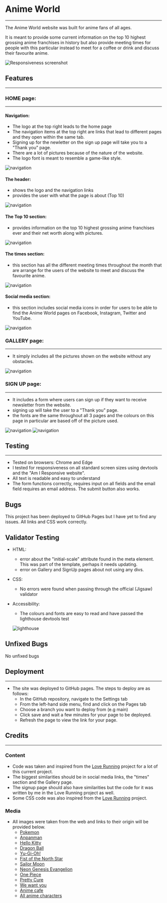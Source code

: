 # Anime World
---
The Anime World website was built for anime fans of all ages.

It is meant to provide some current information on the top 10 highest grossing anime franchises in history but also provide meeting times for people with this particular instead to meet for a coffee or drink and discuss their favourite anime.

![Responsiveness screenshot](assets/images/Am_I_responsive.png)

## Features
---
### HOME page:
---
#### Navigation:

- The logo at the top right leads to the home page
- The navigation items at the top right are links that lead to different pages and they open within the same tab.
- Signing up for the newletter on the sign up page will take you to a "Thank you" page.
- There are a lot of pictures because of the nature of the website.
- The logo font is meant to resemble a game-like style.

![navigation](/assets/images/navigation.png)

#### The header:

- shows the logo and the navigation links
- provides the user with what the page is about (Top 10)

![navigation](/assets/images/header.png)


#### The Top 10 section:

- provides information on the top 10 highest grossing anime franchises ever and their net worth along with pictures.

![navigation](/assets/images/top10.png)

#### The times section:

- this section has all the different meeting times throughout the month that are arrange for the users of the website to meet and discuss the favourite anime. 

![navigation](/assets/images/times.png)

#### Social media section:

- this section includes social media icons in order for users to be able to find the Anime World pages on Facebook, Instagram, Twitter and YouTube.

![navigation](/assets/images/socials.png)

### GALLERY page:
---
- It simply includes all the pictures shown on the website without any obstacles. 

![navigation](/assets/images/gallery.png)

### SIGN UP page:
---
- It includes a form where users can sign up if they want to receive newsletter from the website. 
- signing up will take the user to a "Thank you" page.
- the fonts are the same throughout all 3 pages and the colours on this page in particular are based off of the picture used.

![navigation](/assets/images/signup.png)
![navigation](/assets/images/thank-you.png)

## Testing
---
- Tested on browsers: Chrome and Edge
- I tested for responsiveness on all standard screen sizes using devtools and the "Am I Responsive website".
- All text is readable and easy to understand
- The form functions correctly, requires input on all fields and the email field requires an email address. The submit button also works.

## Bugs

This project has been deployed to GitHub Pages but I have yet to find any issues.
All links and CSS work correctly. 

## Validator Testing

- HTML:
    - error about the "initial-scale" attribute found in the meta element. This was part of the template, perhaps it needs updating.
    - error on Gallery and SignUp pages about not using any divs.

- CSS:
    - No errors were found when passing through the official (Jigsaw) validator

- Accessibility:
    - The colours and fonts are easy to read and have passed the lighthouse devtools test

    ![lighthouse](assets/images/lighthouse.png)

## Unfixed Bugs

No unfixed bugs

## Deployment
---
- The site was deployed to GitHub pages. The steps to deploy are as follows:
    - In the GitHub repository, navigate to the Settings tab
    - From the left-hand side menu, find and click on the Pages tab
    - Choose a branch you want to deploy from (e.g main)
    - Click save and wait a few minutes for your page to be deployed.
    - Refresh the page to view the link for your page. 

## Credits
---
### Content
- Code was taken and inspired from the [Love Running](https://github.com/otherworldly94b/love-running) project for a lot of this current project.
- The biggest similarities should be in social media links, the "times" section and the Gallery page.
- The signup page should also have similarities but the code for it was written by me in the Love Running project as well.
- Some CSS code was also inspired from the [Love Running](https://github.com/otherworldly94b/love-running) project.

### Media
- All images were taken from the web and links to their origin  will be provided below.
    - [Pokemon](https://www.imdb.com/title/tt0168366/)
    - [Anpanman](https://myanimelist.net/anime/1960/Sore_Ike_Anpanman)
    - [Hello Kitty](https://en.wikipedia.org/wiki/Hello_Kitty)
    - [Dragon Ball](https://www.imdb.com/title/tt0088509/)
    - [Yu-Gi-Oh!](https://www.imdb.com/title/tt0249327/)
    - [Fist of the North Star](https://en.wikipedia.org/wiki/Fist_of_the_North_Star)
    - [Sailor Moon](https://www.imdb.com/title/tt0114327/)
    - [Neon Genesis Evangelion](https://www.imdb.com/title/tt0112159/)
    - [One Piece](https://www.imdb.com/title/tt0388629/)
    - [Pretty Cure](https://prettycure.fandom.com/wiki/Smile_Pretty_Cure!)
    - [We want you](https://www.pinterest.com/pin/i-need-you-for-nerv--75364993734479331/)
    - [Anime cafe](https://wallpapers.com/cafe-anime)
    - [All anime characters](https://wallpaperaccess.com/anime-all-characters-hd)